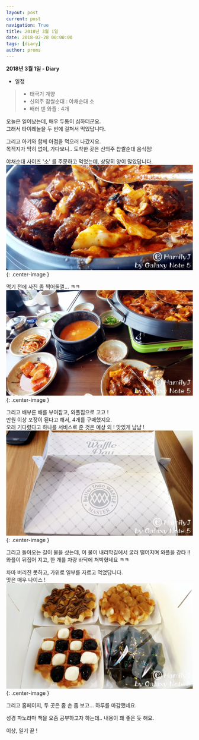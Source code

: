 ```yaml
---
layout: post
current: post
navigation: True
title: 2018년 3월 1일
date: 2018-02-28 00:00:00
tags: [diary]
author: proms
---
```


**2018년 3월 1일 - Diary**

* 일정
>* 태극기 계양
>* 신의주 찹쌀순대 : 야채순대 소  
>* 배러 댄 와플 : 4개

오늘은 일어났는데, 매우 두통이 심하더군요.  
그래서 타이레놀을 두 번에 걸쳐서 먹었답니다.  

그리고 아기와 함께 아점을 먹으러 나갔지요.  
목적지가 딱히 없이, 가다보니.. 도착한 곳은 신의주 찹쌀순대 음식점!  

야채순대 사이즈 '소' 를 주문하고 먹었는데, 상당히 양이 많았답니다.
![신의주찹쌀순대](/assets\images\diary-180301\diary-20180301-3.jpg){: .center-image }

먹기 전에 사진 좀 찍어둘껄... ㅋㅋ  
![신의주찹쌀순대](/assets\images\diary-180301\diary-20180301-4.jpg){: .center-image }

그리고 배부른 배를 부여잡고, 와플집으로 고고 !  
만원 이상 포장이 된다고 해서, 4개를 구매했지요.  
오래 기다렸다고 하나를 서비스로 준 것은 예상 외 ! 맛있게 냠냠 !  
![배러댄와플](/assets\images\diary-180301\diary-20180301-1.jpg){: .center-image }

그리고 돌아오는 길이 물을 샀는데, 이 물이 내리막길에서 굴러 떨어지며 와플을 강타 !!  
와플이 뒤집어 지고, 한 개를 차량 바닥에 쳐박혔네요 ㅋㅋ  

차마 버리진 못하고, 가위로 일부를 자르고 먹었답니다.  
맛은 매우 나이스 !  
![배러댄와플](/assets\images\diary-180301\diary-20180301-2.jpg){: .center-image }

그리고 홈페이지, 두 곳은 좀 손 좀 보고... 하루를 마감했네요.  

성경 파노라마 책을 요즘 공부하고자 하는데.. 내용이 꽤 좋은 듯 해요.  

이상, 일기 끝 !